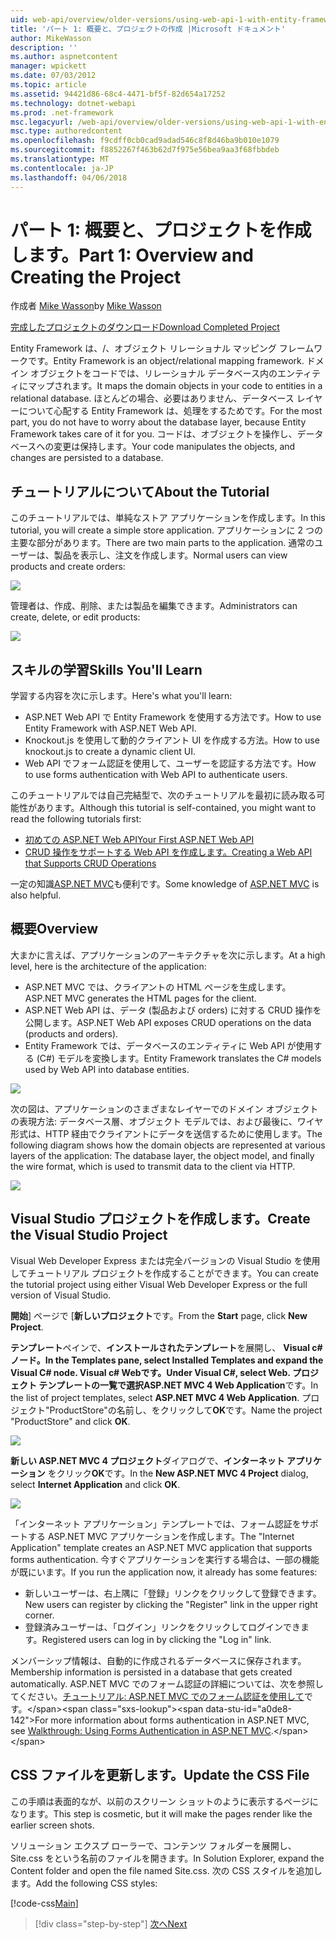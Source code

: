 ```yaml
---
uid: web-api/overview/older-versions/using-web-api-1-with-entity-framework-5/using-web-api-with-entity-framework-part-1
title: 'パート 1: 概要と、プロジェクトの作成 |Microsoft ドキュメント'
author: MikeWasson
description: ''
ms.author: aspnetcontent
manager: wpickett
ms.date: 07/03/2012
ms.topic: article
ms.assetid: 94421d86-68c4-4471-bf5f-82d654a17252
ms.technology: dotnet-webapi
ms.prod: .net-framework
msc.legacyurl: /web-api/overview/older-versions/using-web-api-1-with-entity-framework-5/using-web-api-with-entity-framework-part-1
msc.type: authoredcontent
ms.openlocfilehash: f9cdff0cb0cad9adad546c8f8d46ba9b010e1079
ms.sourcegitcommit: f8852267f463b62d7f975e56bea9aa3f68fbbdeb
ms.translationtype: MT
ms.contentlocale: ja-JP
ms.lasthandoff: 04/06/2018
---
```

<a name="part-1-overview-and-creating-the-project"></a><span data-ttu-id="a0de8-102">パート 1: 概要と、プロジェクトを作成します。</span><span class="sxs-lookup"><span data-stu-id="a0de8-102">Part 1: Overview and Creating the Project</span></span>
====================
<span data-ttu-id="a0de8-103">作成者 [Mike Wasson](https://github.com/MikeWasson)</span><span class="sxs-lookup"><span data-stu-id="a0de8-103">by [Mike Wasson](https://github.com/MikeWasson)</span></span>

[<span data-ttu-id="a0de8-104">完成したプロジェクトのダウンロード</span><span class="sxs-lookup"><span data-stu-id="a0de8-104">Download Completed Project</span></span>](http://code.msdn.microsoft.com/ASP-NET-Web-API-with-afa30545)

<span data-ttu-id="a0de8-105">Entity Framework は、/、オブジェクト リレーショナル マッピング フレームワークです。</span><span class="sxs-lookup"><span data-stu-id="a0de8-105">Entity Framework is an object/relational mapping framework.</span></span> <span data-ttu-id="a0de8-106">ドメイン オブジェクトをコードでは、リレーショナル データベース内のエンティティにマップされます。</span><span class="sxs-lookup"><span data-stu-id="a0de8-106">It maps the domain objects in your code to entities in a relational database.</span></span> <span data-ttu-id="a0de8-107">ほとんどの場合、必要はありません、データベース レイヤーについて心配する Entity Framework は、処理をするためです。</span><span class="sxs-lookup"><span data-stu-id="a0de8-107">For the most part, you do not have to worry about the database layer, because Entity Framework takes care of it for you.</span></span> <span data-ttu-id="a0de8-108">コードは、オブジェクトを操作し、データベースへの変更は保持します。</span><span class="sxs-lookup"><span data-stu-id="a0de8-108">Your code manipulates the objects, and changes are persisted to a database.</span></span>

## <a name="about-the-tutorial"></a><span data-ttu-id="a0de8-109">チュートリアルについて</span><span class="sxs-lookup"><span data-stu-id="a0de8-109">About the Tutorial</span></span>

<span data-ttu-id="a0de8-110">このチュートリアルでは、単純なストア アプリケーションを作成します。</span><span class="sxs-lookup"><span data-stu-id="a0de8-110">In this tutorial, you will create a simple store application.</span></span> <span data-ttu-id="a0de8-111">アプリケーションに 2 つの主要な部分があります。</span><span class="sxs-lookup"><span data-stu-id="a0de8-111">There are two main parts to the application.</span></span> <span data-ttu-id="a0de8-112">通常のユーザーは、製品を表示し、注文を作成します。</span><span class="sxs-lookup"><span data-stu-id="a0de8-112">Normal users can view products and create orders:</span></span>

![](using-web-api-with-entity-framework-part-1/_static/image1.png)

<span data-ttu-id="a0de8-113">管理者は、作成、削除、または製品を編集できます。</span><span class="sxs-lookup"><span data-stu-id="a0de8-113">Administrators can create, delete, or edit products:</span></span>

![](using-web-api-with-entity-framework-part-1/_static/image2.png)

## <a name="skills-youll-learn"></a><span data-ttu-id="a0de8-114">スキルの学習</span><span class="sxs-lookup"><span data-stu-id="a0de8-114">Skills You'll Learn</span></span>

<span data-ttu-id="a0de8-115">学習する内容を次に示します。</span><span class="sxs-lookup"><span data-stu-id="a0de8-115">Here's what you'll learn:</span></span>

- <span data-ttu-id="a0de8-116">ASP.NET Web API で Entity Framework を使用する方法です。</span><span class="sxs-lookup"><span data-stu-id="a0de8-116">How to use Entity Framework with ASP.NET Web API.</span></span>
- <span data-ttu-id="a0de8-117">Knockout.js を使用して動的クライアント UI を作成する方法。</span><span class="sxs-lookup"><span data-stu-id="a0de8-117">How to use knockout.js to create a dynamic client UI.</span></span>
- <span data-ttu-id="a0de8-118">Web API でフォーム認証を使用して、ユーザーを認証する方法です。</span><span class="sxs-lookup"><span data-stu-id="a0de8-118">How to use forms authentication with Web API to authenticate users.</span></span>

<span data-ttu-id="a0de8-119">このチュートリアルでは自己完結型で、次のチュートリアルを最初に読み取る可能性があります。</span><span class="sxs-lookup"><span data-stu-id="a0de8-119">Although this tutorial is self-contained, you might want to read the following tutorials first:</span></span>

- [<span data-ttu-id="a0de8-120">初めての ASP.NET Web API</span><span class="sxs-lookup"><span data-stu-id="a0de8-120">Your First ASP.NET Web API</span></span>](../../getting-started-with-aspnet-web-api/tutorial-your-first-web-api.md)
- [<span data-ttu-id="a0de8-121">CRUD 操作をサポートする Web API を作成します。</span><span class="sxs-lookup"><span data-stu-id="a0de8-121">Creating a Web API that Supports CRUD Operations</span></span>](../creating-a-web-api-that-supports-crud-operations.md)

<span data-ttu-id="a0de8-122">一定の知識[ASP.NET MVC](../../../../mvc/index.md)も便利です。</span><span class="sxs-lookup"><span data-stu-id="a0de8-122">Some knowledge of [ASP.NET MVC](../../../../mvc/index.md) is also helpful.</span></span>

## <a name="overview"></a><span data-ttu-id="a0de8-123">概要</span><span class="sxs-lookup"><span data-stu-id="a0de8-123">Overview</span></span>

<span data-ttu-id="a0de8-124">大まかに言えば、アプリケーションのアーキテクチャを次に示します。</span><span class="sxs-lookup"><span data-stu-id="a0de8-124">At a high level, here is the architecture of the application:</span></span>

- <span data-ttu-id="a0de8-125">ASP.NET MVC では、クライアントの HTML ページを生成します。</span><span class="sxs-lookup"><span data-stu-id="a0de8-125">ASP.NET MVC generates the HTML pages for the client.</span></span>
- <span data-ttu-id="a0de8-126">ASP.NET Web API は、データ (製品および orders) に対する CRUD 操作を公開します。</span><span class="sxs-lookup"><span data-stu-id="a0de8-126">ASP.NET Web API exposes CRUD operations on the data (products and orders).</span></span>
- <span data-ttu-id="a0de8-127">Entity Framework では、データベースのエンティティに Web API が使用する (C#) モデルを変換します。</span><span class="sxs-lookup"><span data-stu-id="a0de8-127">Entity Framework translates the C# models used by Web API into database entities.</span></span>

![](using-web-api-with-entity-framework-part-1/_static/image3.png)

<span data-ttu-id="a0de8-128">次の図は、アプリケーションのさまざまなレイヤーでのドメイン オブジェクトの表現方法: データベース層、オブジェクト モデルでは、および最後に、ワイヤ形式は、HTTP 経由でクライアントにデータを送信するために使用します。</span><span class="sxs-lookup"><span data-stu-id="a0de8-128">The following diagram shows how the domain objects are represented at various layers of the application: The database layer, the object model, and finally the wire format, which is used to transmit data to the client via HTTP.</span></span>

![](using-web-api-with-entity-framework-part-1/_static/image4.png)

## <a name="create-the-visual-studio-project"></a><span data-ttu-id="a0de8-129">Visual Studio プロジェクトを作成します。</span><span class="sxs-lookup"><span data-stu-id="a0de8-129">Create the Visual Studio Project</span></span>

<span data-ttu-id="a0de8-130">Visual Web Developer Express または完全バージョンの Visual Studio を使用してチュートリアル プロジェクトを作成することができます。</span><span class="sxs-lookup"><span data-stu-id="a0de8-130">You can create the tutorial project using either Visual Web Developer Express or the full version of Visual Studio.</span></span>

<span data-ttu-id="a0de8-131">**開始**] ページで [**新しいプロジェクト**です。</span><span class="sxs-lookup"><span data-stu-id="a0de8-131">From the **Start** page, click **New Project**.</span></span>

<span data-ttu-id="a0de8-132">**テンプレート**ペインで、**インストールされたテンプレート**を展開し、 **Visual c#**ノード。</span><span class="sxs-lookup"><span data-stu-id="a0de8-132">In the **Templates** pane, select **Installed Templates** and expand the **Visual C#** node.</span></span> <span data-ttu-id="a0de8-133">**Visual c#** **Web**です。</span><span class="sxs-lookup"><span data-stu-id="a0de8-133">Under **Visual C#**, select **Web**.</span></span> <span data-ttu-id="a0de8-134">プロジェクト テンプレートの一覧で選択**ASP.NET MVC 4 Web Application**です。</span><span class="sxs-lookup"><span data-stu-id="a0de8-134">In the list of project templates, select **ASP.NET MVC 4 Web Application**.</span></span> <span data-ttu-id="a0de8-135">プロジェクト"ProductStore"の名前し、をクリックして**OK**です。</span><span class="sxs-lookup"><span data-stu-id="a0de8-135">Name the project "ProductStore" and click **OK**.</span></span>

![](using-web-api-with-entity-framework-part-1/_static/image5.png)

<span data-ttu-id="a0de8-136">**新しい ASP.NET MVC 4 プロジェクト**ダイアログで、**インターネット アプリケーション** をクリック**OK**です。</span><span class="sxs-lookup"><span data-stu-id="a0de8-136">In the **New ASP.NET MVC 4 Project** dialog, select **Internet Application** and click **OK**.</span></span>

![](using-web-api-with-entity-framework-part-1/_static/image6.png)

<span data-ttu-id="a0de8-137">「インターネット アプリケーション」テンプレートでは、フォーム認証をサポートする ASP.NET MVC アプリケーションを作成します。</span><span class="sxs-lookup"><span data-stu-id="a0de8-137">The "Internet Application" template creates an ASP.NET MVC application that supports forms authentication.</span></span> <span data-ttu-id="a0de8-138">今すぐアプリケーションを実行する場合は、一部の機能が既にいます。</span><span class="sxs-lookup"><span data-stu-id="a0de8-138">If you run the application now, it already has some features:</span></span>

- <span data-ttu-id="a0de8-139">新しいユーザーは、右上隅に「登録」リンクをクリックして登録できます。</span><span class="sxs-lookup"><span data-stu-id="a0de8-139">New users can register by clicking the "Register" link in the upper right corner.</span></span>
- <span data-ttu-id="a0de8-140">登録済みユーザーは、「ログイン」リンクをクリックしてログインできます。</span><span class="sxs-lookup"><span data-stu-id="a0de8-140">Registered users can log in by clicking the "Log in" link.</span></span>

<span data-ttu-id="a0de8-141">メンバーシップ情報は、自動的に作成されるデータベースに保存されます。</span><span class="sxs-lookup"><span data-stu-id="a0de8-141">Membership information is persisted in a database that gets created automatically.</span></span> <span data-ttu-id="a0de8-142">ASP.NET MVC でのフォーム認証の詳細については、次を参照してください。[チュートリアル: ASP.NET MVC でのフォーム認証を使用して](https://msdn.microsoft.com/library/ff398049(VS.98).aspx)です。</span><span class="sxs-lookup"><span data-stu-id="a0de8-142">For more information about forms authentication in ASP.NET MVC, see [Walkthrough: Using Forms Authentication in ASP.NET MVC](https://msdn.microsoft.com/library/ff398049(VS.98).aspx).</span></span>

## <a name="update-the-css-file"></a><span data-ttu-id="a0de8-143">CSS ファイルを更新します。</span><span class="sxs-lookup"><span data-stu-id="a0de8-143">Update the CSS File</span></span>

<span data-ttu-id="a0de8-144">この手順は表面的なが、以前のスクリーン ショットのように表示するページになります。</span><span class="sxs-lookup"><span data-stu-id="a0de8-144">This step is cosmetic, but it will make the pages render like the earlier screen shots.</span></span>

<span data-ttu-id="a0de8-145">ソリューション エクスプ ローラーで、コンテンツ フォルダーを展開し、Site.css をという名前のファイルを開きます。</span><span class="sxs-lookup"><span data-stu-id="a0de8-145">In Solution Explorer, expand the Content folder and open the file named Site.css.</span></span> <span data-ttu-id="a0de8-146">次の CSS スタイルを追加します。</span><span class="sxs-lookup"><span data-stu-id="a0de8-146">Add the following CSS styles:</span></span>

[!code-css[Main](using-web-api-with-entity-framework-part-1/samples/sample1.css)]

> [!div class="step-by-step"]
> [<span data-ttu-id="a0de8-147">次へ</span><span class="sxs-lookup"><span data-stu-id="a0de8-147">Next</span></span>](using-web-api-with-entity-framework-part-2.md)
